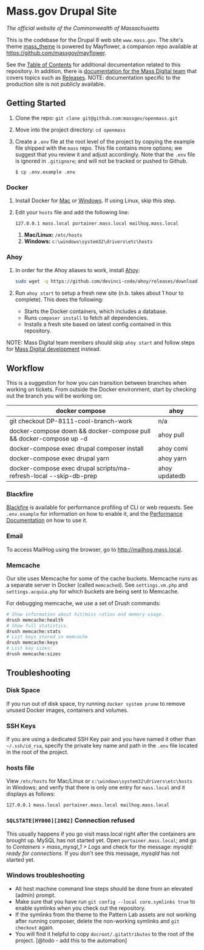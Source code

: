 # Mass.gov Drupal Site

_The official website of the Commonwealth of Massachusetts_

This is the codebase for the Drupal 8 web site `www.mass.gov`. The site's theme [mass_theme](https://github.com/massgov/openmass/blob/develop/docroot/themes/custom/mass_theme/README.md) is powered by Mayflower, a companion repo available at https://github.com/massgov/mayflower.

See the [Table of Contents](docs/README.md) for additional documentation related to this repository. In addition, there is [documentation for the Mass Digital team](https://github.com/massgov/DS-Infrastructure/blob/develop/docs/massgov/README.md) that covers topics such as [Releases](https://github.com/massgov/DS-Infrastructure/blob/develop/docs/massgov/release.md). NOTE: documentation specific to the production site is not publicly available. 

## Getting Started

1. Clone the repo: `git clone git@github.com:massgov/openmass.git`

1. Move into the project directory: `cd openmass`

1. Create a `.env` file at the root level of the project by copying the example file shipped with the `mass` repo. This file contains more options; we suggest that you review it and adjust accordingly. Note that the `.env` file is ignored in `.gitignore`; and will not be tracked or pushed to Github.
    ```
    $ cp .env.example .env
    ```

### Docker

1. Install Docker for [Mac](https://docs.docker.com/docker-for-mac/install/) or [Windows](https://docs.docker.com/docker-for-windows/install/). If using Linux, skip this step.

1. Edit your `hosts` file and add the following line:
    ```
    127.0.0.1 mass.local portainer.mass.local mailhog.mass.local
    ```
    1. **Mac/Linux:** `/etc/hosts`
    1. **Windows:** `c:\windows\system32\drivers\etc\hosts`
    
### Ahoy

1. In order for the Ahoy aliases to work, install [Ahoy](https://github.com/ahoy-cli/ahoy):
    ```bash
    sudo wget -q https://github.com/devinci-code/ahoy/releases/download/2.0.0/ahoy-bin-darwin-amd64 -O /usr/local/bin/ahoy && sudo chown $USER /usr/local/bin/ahoy && chmod +x /usr/local/bin/ahoy
    ```

1. Run `ahoy start` to setup a fresh new site (n.b. takes about 1 hour to complete). This does the following: 
    - Starts the Docker containers, which includes a database.
    - Runs `composer install` to fetch all dependencies.
    - Installs a fresh site based on latest config contained in this repository.

NOTE: Mass Digital team members should skip `ahoy start` and follow steps for [Mass Digital development](https://github.com/massgov/DS-Infrastructure/blob/develop/docs/massgov/development-massgov-team.md) instead.


## Workflow

This is a suggestion for how you can transition between branches when working on tickets. From outside the Docker environment, start by checking out the branch you will be working on:

| docker compose                                                     | ahoy          |
| ------------------------------------------------------------------ | ------------- |
| git checkout DP-8111-cool-branch-work                              | n/a           |
| docker-compose down && docker-compose pull && docker-compose up -d | ahoy pull     |
| docker-compose exec drupal composer install                        | ahoy comi     |
| docker-compose exec drupal yarn                                    | ahoy yarn     |
| docker-compose exec drupal scripts/ma-refresh-local --skip-db-prep | ahoy updatedb |



### Blackfire

[Blackfire](http://blackfire.io/) is available for performance profiling of CLI or web requests. See `.env.example` for information on how to enable it, and the [Performance Documentation](https://github.com/massgov/DS-Infrastructure/blob/develop/docs/massgov/Performance.md#running-blackfire) on how to use it.

### Email

To access MailHog using the browser, go to http://mailhog.mass.local.

### Memcache

Our site uses Memcache for some of the cache buckets. Memcache runs as a separate server in Docker (called `memcached`). See `settings.vm.php` and `settings.acquia.php` for which buckets are being sent to Memcache.

For debugging memcache, we use a set of Drush commands:

```bash
# Show information about hit/miss ratios and memory usage.
drush memcache:health
# Show full statistics.
drush memcache:stats
# List keys stored in memcache
drush memcache:keys
# List key sizes:
drush memcache:sizes
```
## Troubleshooting

### Disk Space

If you run out of disk space, try running `docker system prune` to remove unused Docker images, containers and volumes.

### SSH Keys

If you are using a dedicated SSH Key pair and you have named it other than `~/.ssh/id_rsa`, specify the private key name and path in the `.env` file located in the root of the project.

### hosts file

View `/etc/hosts` for Mac/Linux or `c:\windows\system32\drivers\etc\hosts` in Windows; and verify that there is only one entry for `mass.local` and it displays as follows:

```
127.0.0.1 mass.local portainer.mass.local mailhog.mass.local
```

### `SQLSTATE[HY000][2002]` Connection refused

This usually happens if you go visit mass.local right after the containers are brought up. MySQL has not started yet. Open `portainer.mass.local`; and go to _Containers > mass_mysql_1 > Logs_ and check for the message: _mysqld: ready for connections._ If you don't see this message, _mysqld_ has not started yet.


### Windows troubleshooting

- All host machine command line steps should be done from an elevated (admin) prompt.
- Make sure that you have run `git config --local core.symlinks true` to enable symlinks when
  you check out the repository.
- If the symlinks from the theme to the Pattern Lab assets are not working after running composer,
  delete the non-working symlinks and `git checkout` again.
- You will find it helpful to copy `docroot/.gitattributes` to the root of the project. [@todo - add this to the automation]
